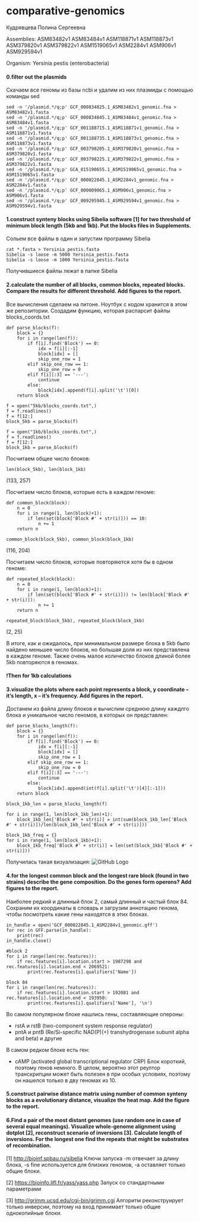 # comparative-genomics

Кудрявцева Полина Сергеевна	

Assemblies: ASM83482v1	ASM83484v1	ASM118871v1	ASM118873v1	ASM379820v1	ASM379822v1	ASM1519065v1	ASM2284v1	ASM906v1	ASM929594v1

Organism: Yersinia pestis (enterobacteria)

#### 0.filter out the plasmids
Скачаем все геномы из базы ncbi и удалим из них плазмиды с помощью команды sed
```
sed -n '/plasmid.*/q;p' GCF_000834825.1_ASM83482v1_genomic.fna > ASM83482v1.fasta
sed -n '/plasmid.*/q;p' GCF_000834845.1_ASM83484v1_genomic.fna > ASM83484v1.fasta
sed -n '/plasmid.*/q;p' GCF_001188715.1_ASM118871v1_genomic.fna > ASM118871v1.fasta
sed -n '/plasmid.*/q;p' GCF_001188735.1_ASM118873v1_genomic.fna > ASM118873v1.fasta
sed -n '/plasmid.*/q;p' GCF_003798205.1_ASM379820v1_genomic.fna > ASM379820v1.fasta
sed -n '/plasmid.*/q;p' GCF_003798225.1_ASM379822v1_genomic.fna > ASM379822v1.fasta
sed -n '/plasmid.*/q;p' GCA_015190655.1_ASM1519065v1_genomic.fna > ASM1519065v1.fasta 
sed -n '/plasmid.*/q;p' GCF_000022845.1_ASM2284v1_genomic.fna > ASM2284v1.fasta
sed -n '/plasmid.*/q;p' GCF_000009065.1_ASM906v1_genomic.fna > ASM906v1.fasta
sed -n '/plasmid.*/q;p' GCF_009295945.1_ASM929594v1_genomic.fna > ASM929594v1.fasta
```
#### 1.construct synteny blocks using Sibelia software [1] for two threshold of minimum block length (5kb and 1kb). Put the blocks files in Supplements.
Сольем все файлы в один и запустим программу Sibelia
```
cat *.fasta > Yersinia_pestis.fasta
Sibelia -s loose -m 5000 Yersinia_pestis.fasta
Sibelia -s loose -m 1000 Yersinia_pestis.fasta
```
Получившиеся файлы лежат в папке Sibelia

#### 2.calculate the number of all blocks, common blocks, repeated blocks. Compare the results for different threshold. Add figures to the report. 
Все вычисления сделаем на питоне. Ноутбук с кодом хранится в этом же репозитории.
Создадим функцию, которая распарсит файлы blocks_coords.txt
```
def parse_blocks(f):
    block = {}
    for i in range(len(f)):
        if f[i].find('Block') == 0:
            idx = f[i][:-1]
            block[idx] = []
            skip_one_row = 1
        elif skip_one_row == 1:
            skip_one_row = 0
        elif f[i][:3] == '---':
            continue
        else:
            block[idx].append(f[i].split('\t')[0])
    return block
    
f = open("5kb/blocks_coords.txt",)
f = f.readlines()
f = f[12:]
block_5kb = parse_blocks(f)

f = open("1kb/blocks_coords.txt",)
f = f.readlines()
f = f[12:]
block_1kb = parse_blocks(f)
```

Посчитаем общее число блоков:
```
len(block_5kb), len(block_1kb)
```
(133, 257)

Посчитаем число блоков, которые есть в каждом геноме:
```
def common_block(block):
    n = 0
    for i in range(1, len(block)+1):
        if len(set(block['Block #' + str(i)])) == 10:
            n += 1
    return n

common_block(block_5kb), common_block(block_1kb)
```
(116, 204)

Посчитаем число блоков, которые повторяются хотя бы в одном геноме:
```
def repeated_block(block):
    n = 0
    for i in range(1, len(block)+1):
        if len(set(block['Block #' + str(i)])) != len(block['Block #' + str(i)]):
            n += 1
    return n

repeated_block(block_5kb), repeated_block(block_1kb)
```
(2, 25)

В итоге, как и ожидалось, при минимальном размере блока в 5kb было найдено меньшее число блоков, но большая доля из них представлена в каждом геноме. Также очень малое количество блоков длиной более 5kb повторяются в геномах.

#### !Then for 1kb calculations
#### 3.visualize the plots where each point represents a block, y coordinate – it’s length, x – it’s frequency. Add figures in the report.

Достанем из файла длину блоков и вычислим среднюю длину каждлго блока и уникальное число геномов, в которых он представлен:
```
def parse_blocks_length(f):
    block = {}
    for i in range(len(f)):
        if f[i].find('Block') == 0:
            idx = f[i][:-1]
            block[idx] = []
            skip_one_row = 1
        elif skip_one_row == 1:
            skip_one_row = 0
        elif f[i][:3] == '---':
            continue
        else:
            block[idx].append(int(f[i].split('\t')[4][:-1]))
    return block
    
block_1kb_len = parse_blocks_length(f)

for i in range(1, len(block_1kb_len)+1):
    block_1kb_len['Block #' + str(i)] = int(sum(block_1kb_len['Block #' + str(i)])/len(block_1kb_len['Block #' + str(i)]))

block_1kb_freq = {}
for i in range(1, len(block_1kb)+1):
    block_1kb_freq['Block #' + str(i)] = len(set(block_1kb['Block #' + str(i)]))
```

Получилась такая визуализация:
![GitHub Logo](number_of_genome_and_length.png)

#### 4.for the longest common block and the longest rare block (found in two strains) describe the gene composition. Do the genes form operons? Add figures to the report.

Наиболее редкий и длинный блок 2, самый длинный и частый блок 84. Сохраним их координаты в словарь и загрузим аннотацию генома, чтобы посмотреть какие гены находятся в этих блоках.

```
in_handle = open('GCF_000022845.1_ASM2284v1_genomic.gff')
for rec in GFF.parse(in_handle):
    print(rec)
in_handle.close()

#block 2
for i in range(len(rec.features)):
    if rec.features[i].location.start > 1987298 and rec.features[i].location.end < 2069521:
        print(rec.features[i].qualifiers['Name'])
 
block 84
for i in range(len(rec.features)):
    if rec.features[i].location.start > 192081 and rec.features[i].location.end < 193950:
        print(rec.features[i].qualifiers['Name'], '\n')
```
Во самом популярном блоке нашлись гены, составляющие опероны:
- rstA и rstB (two-component system response regulator)
- pntA и pntB (Re/Si-specific NAD(P)(+) transhydrogenase subunit alpha and beta)
и другие

В самом редком блоке есть ген:
- cAMP (activated global transcriptional regulator CRP)
Блок короткий, поэтому генов немного. В целом, вероятно этот реултор транскрипции может быть полезен в при особых условиях, поэтому он нашелся только в дву геномах из 10.

#### 5.construct pairwise distance matrix using number of common synteny blocks as a evolutionary distance, visualize the heat map. Add the figure to the report.
#### 6.Find a pair of the most distant genomes (use random one in case of several equal meanings). Visualize whole-genome alignment using dotplot [2], reconstruct scenario of inversions [3]. Calculate length of inversions. For the longest one find the repeats that might be substrates of recombination.

[1] http://bioinf.spbau.ru/sibelia
Ключи запуска
-m отвечает за длину блока,
-s fine используется для близких геномов,
-a оставляет только общие блоки.

[2] https://bioinfo.lifl.fr/yass/yass.php
Запуск со стандартными параметрами

[3] http://grimm.ucsd.edu/cgi-bin/grimm.cgi
Алгоритм реконструирует только инверсии, поэтому на вход принимает только общие однокопийные блоки.
